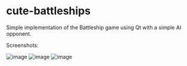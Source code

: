 # cute-battleships
Simple implementation of the Battleship game using Qt with a simple AI opponent.

Screenshots:

![image](https://user-images.githubusercontent.com/66269796/171395150-cc9e7cb6-551b-42fd-b2f9-dbd7ba3cd0b4.png)
![image](https://user-images.githubusercontent.com/66269796/171395430-84e2e57c-d011-42dc-a112-52edf345cb50.png)
![image](https://user-images.githubusercontent.com/66269796/171395652-9bf6f4c1-f49d-4edf-99e7-9ec3cf90b2eb.png)
